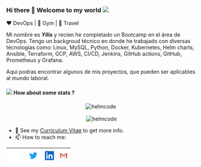 ### Hi there 👋 Welcome to my world <img src="https://github.com/TheDudeThatCode/TheDudeThatCode/blob/master/Assets/Earth.gif" width="24px">

:heart: DevOps | :black_heart: Gym | :blue_heart: Travel
 
 Mi nombre es ***Yilis*** y recien he completado un Bootcamp en el área de DevOps. Tengo un backgroud técnico en donde he trabajado con diversas técnologias como: Linux, MySQL, Python, Docker, Kubernetes, Helm charts, Ansible, Terraform, GCP, AWS, CI/CD, Jenkins, GitHub actions, GitHub, Prometheus y Grafana.
 
 Aqui podras encontrar algunos de mis proyectos, que pueden ser aplicables al mundo laboral.
 
#### <img src="https://media.giphy.com/media/VgCDAzcKvsR6OM0uWg/giphy.gif" width="50"> How about some stats ?

<p align="center" ><img align="center" src="https://github-readme-stats.vercel.app/api/top-langs?username=yilisnataly&show_icons=true&locale=en&layout=compact&theme=dark" alt="helmcode" /></p>

<p align="center" >&nbsp;<img align="center" src="https://github-readme-stats.vercel.app/api?username=yilisnataly&show_icons=true&theme=dark&locale=en" alt="helmcode" /></p>

- 📝 See my [Curriculum Vitae](https://drive.google.com/file/d/1J2Pznhz2G4WNOUxDC5049atREmWIGjUP/view?usp=sharing) to get more info.
- 📫 How to reach me:

| [<img src="https://raw.githubusercontent.com/Delta456/Delta456/master/img/github.png" alt="github logo" width="34">](https://github.com/yilisnataly) |  [<img src="https://raw.githubusercontent.com/Delta456/Delta456/master/img/twitter.png" alt="twitter logo" width="34">](https://twitter.com/yilis_nataly) |  [<img src="https://github.com/Amchuz/Amchuz/blob/master/linkedin.jpeg" alt="linkedin logo" width="24">](https://www.linkedin.com/in/yilisr/) |  [<img src="https://github.com/Amchuz/Amchuz/blob/master/gmail.jpeg" alt="gmail logo" width="24">](yilis.nataly@gmail.com)
|---|---|---|---|

<!--
**yilisnataly/yilisnataly** is a ✨ _special_ ✨ repository because its `README.md` (this file) appears on your GitHub profile.

Here are some ideas to get you started:

- 🔭 I’m currently working on ...
- 🌱 I’m currently learning ...
- 👯 I’m looking to collaborate on ...
- 🤔 I’m looking for help with ...
- 💬 Ask me about ...
- 📫 How to reach me: ...
- 😄 Pronouns: ...
- ⚡ Fun fact: ...
-->
